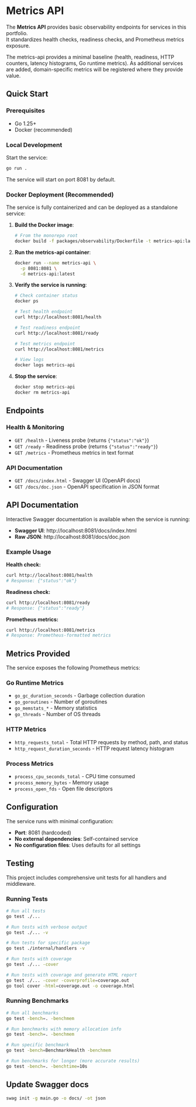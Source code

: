 # Metrics API

The **Metrics API** provides basic observability endpoints for services in this portfolio.  
It standardizes health checks, readiness checks, and Prometheus metrics exposure.

The metrics-api provides a minimal baseline (health, readiness, HTTP counters, latency histograms, Go runtime metrics). As additional services are added, domain-specific metrics will be registered where they provide value.

## Quick Start

### Prerequisites

- Go 1.25+
- Docker (recommended)

### Local Development

Start the service:

```bash
go run .
```

The service will start on port 8081 by default.

### Docker Deployment (Recommended)

The service is fully containerized and can be deployed as a standalone service:

1. **Build the Docker image**:

   ```bash
   # From the monorepo root
   docker build -f packages/observability/Dockerfile -t metrics-api:latest .
   ```

2. **Run the metrics-api container**:

   ```bash
   docker run --name metrics-api \
     -p 8081:8081 \
     -d metrics-api:latest
   ```

3. **Verify the service is running**:

   ```bash
   # Check container status
   docker ps
   
   # Test health endpoint
   curl http://localhost:8081/health
   
   # Test readiness endpoint
   curl http://localhost:8081/ready
   
   # Test metrics endpoint
   curl http://localhost:8081/metrics
   
   # View logs
   docker logs metrics-api
   ```

4. **Stop the service**:

   ```bash
   docker stop metrics-api
   docker rm metrics-api
   ```

## Endpoints

### Health & Monitoring

- `GET /health` - Liveness probe (returns `{"status":"ok"}`)
- `GET /ready` - Readiness probe (returns `{"status":"ready"}`)
- `GET /metrics` - Prometheus metrics in text format

### API Documentation

- `GET /docs/index.html` - Swagger UI (OpenAPI docs)
- `GET /docs/doc.json` - OpenAPI specification in JSON format

## API Documentation

Interactive Swagger documentation is available when the service is running:

- **Swagger UI**: http://localhost:8081/docs/index.html
- **Raw JSON**: http://localhost:8081/docs/doc.json

### Example Usage

**Health check:**
```bash
curl http://localhost:8081/health
# Response: {"status":"ok"}
```

**Readiness check:**
```bash
curl http://localhost:8081/ready
# Response: {"status":"ready"}
```

**Prometheus metrics:**
```bash
curl http://localhost:8081/metrics
# Response: Prometheus-formatted metrics
```

## Metrics Provided

The service exposes the following Prometheus metrics:

### Go Runtime Metrics
- `go_gc_duration_seconds` - Garbage collection duration
- `go_goroutines` - Number of goroutines
- `go_memstats_*` - Memory statistics
- `go_threads` - Number of OS threads

### HTTP Metrics
- `http_requests_total` - Total HTTP requests by method, path, and status
- `http_request_duration_seconds` - HTTP request latency histogram

### Process Metrics
- `process_cpu_seconds_total` - CPU time consumed
- `process_memory_bytes` - Memory usage
- `process_open_fds` - Open file descriptors

## Configuration

The service runs with minimal configuration:

- **Port**: 8081 (hardcoded)
- **No external dependencies**: Self-contained service
- **No configuration files**: Uses defaults for all settings

## Testing

This project includes comprehensive unit tests for all handlers and middleware.

### Running Tests

```bash
# Run all tests
go test ./...

# Run tests with verbose output
go test ./... -v

# Run tests for specific package
go test ./internal/handlers -v

# Run tests with coverage
go test ./... -cover

# Run tests with coverage and generate HTML report
go test ./... -cover -coverprofile=coverage.out
go tool cover -html=coverage.out -o coverage.html
```

### Running Benchmarks

```bash
# Run all benchmarks
go test -bench=. -benchmem

# Run benchmarks with memory allocation info
go test -bench=. -benchmem

# Run specific benchmark
go test -bench=BenchmarkHealth -benchmem

# Run benchmarks for longer (more accurate results)
go test -bench=. -benchtime=10s
```

## Update Swagger docs

```bash
swag init -g main.go -o docs/ -ot json
